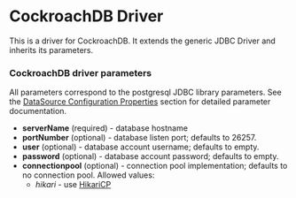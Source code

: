 # CockroachDB Driver

This is a driver for CockroachDB. It extends the generic JDBC Driver and inherits its parameters.

### CockroachDB driver parameters

All parameters correspond to the postgresql JDBC library parameters. See the
[DataSource Configuration Properties](https://jdbc.postgresql.org/documentation/81/ds-ds.html)
section for detailed parameter documentation.

* **serverName** (required) - database hostname
* **portNumber** (optional) - database listen port; defaults to 26257.
* **user** (optional) - database account username; defaults to empty.
* **password** (optional) - database account password; defaults to empty.
* **connectionpool** (optional) - connection pool implementation; defaults to no connection pool. Allowed values:
  * *hikari* - use [HikariCP](https://github.com/brettwooldridge/HikariCP)
